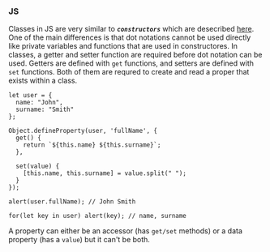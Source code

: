 ### JS
Classes in JS are very similar to ***`constructors`*** which are desecribed [here](00_Objects_refresher/README.md#private-variables-and-functions). One of the main differences is that dot notations cannot be used directly like private variables and functions that are used in constructores. In classes, a getter and setter function are required before dot notation can be used. Getters are defined with `get` functions, and setters are defined with `set` functions. Both of them are requred to create and read a proper that exists within a class.
```JS
let user = {
  name: "John",
  surname: "Smith"
};

Object.defineProperty(user, 'fullName', {
  get() {
    return `${this.name} ${this.surname}`;
  },

  set(value) {
    [this.name, this.surname] = value.split(" ");
  }
});

alert(user.fullName); // John Smith

for(let key in user) alert(key); // name, surname
```
A property can either be an accessor (has `get/set` methods) or a data property (has a `value`) but it can't be both.